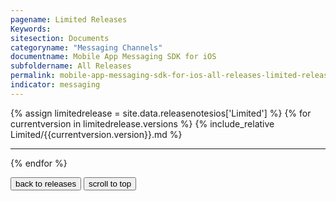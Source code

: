 ```yaml
---
pagename: Limited Releases
Keywords:
sitesection: Documents
categoryname: "Messaging Channels"
documentname: Mobile App Messaging SDK for iOS
subfoldername: All Releases
permalink: mobile-app-messaging-sdk-for-ios-all-releases-limited-releases.html
indicator: messaging
---
```


{% assign limitedrelease = site.data.releasenotesios['Limited'] %}
{% for currentversion in limitedrelease.versions %}
{% include_relative Limited/{{currentversion.version}}.md %}
<hr/>
{% endfor %}



<button onclick="location.href='mobile-app-messaging-sdk-for-ios-all-releases.html'" type="button">back to releases</button> <button onclick="window.scrollTo(0, 0);"> scroll to top </button>